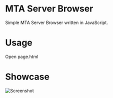 # MTA Server Browser
Simple MTA Server Browser written in JavaScript.

# Usage
Open page.html

# Showcase
![Screenshot](https://i.imgur.com/AGQAeMf.png)
